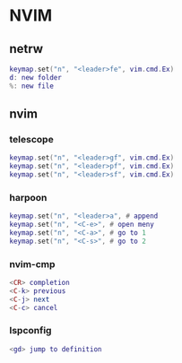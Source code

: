 # NVIM

## netrw

```lua
keymap.set("n", "<leader>fe", vim.cmd.Ex)
d: new folder
%: new file
```

## nvim

### telescope

```lua
keymap.set("n", "<leader>gf", vim.cmd.Ex)
keymap.set("n", "<leader>pf", vim.cmd.Ex)
keymap.set("n", "<leader>sf", vim.cmd.Ex)
```

### harpoon

```lua
keymap.set("n", "<leader>a", # append
keymap.set("n", "<C-e>", # open meny
keymap.set("n", "<C-a>", # go to 1
keymap.set("n", "<C-s>", # go to 2
```

### nvim-cmp

```lua
<CR> completion
<C-k> previous
<C-j> next
<C-c> cancel
```

### lspconfig

```lua
<gd> jump to definition

```
